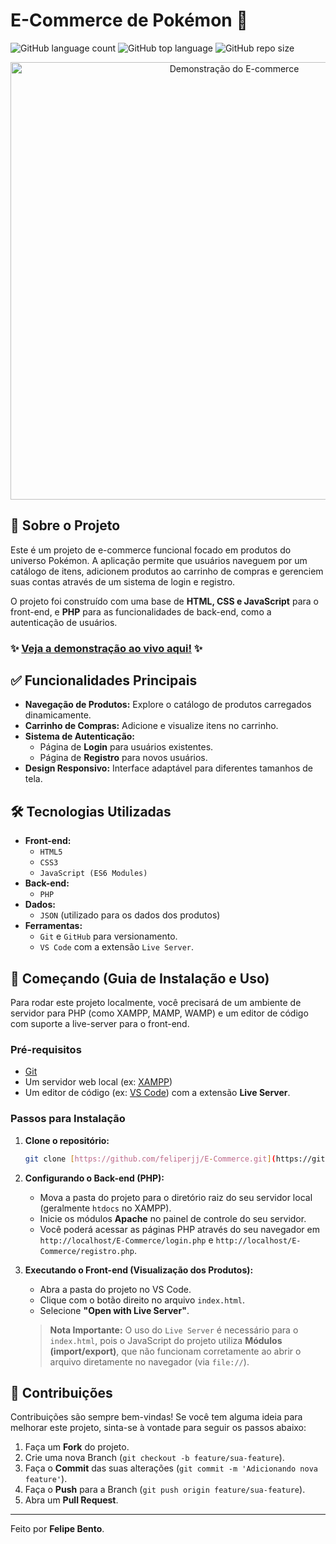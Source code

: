 # E-Commerce de Pokémon 🛒

![GitHub language count](https://img.shields.io/github/languages/count/feliperjj/E-Commerce?style=for-the-badge)
![GitHub top language](https://img.shields.io/github/languages/top/feliperjj/E-Commerce?style=for-the-badge)
![GitHub repo size](https://img.shields.io/github/repo-size/feliperjj/E-Commerce?style=for-the-badge)

<p align="center">
  <img src="https://i.imgur.com/your-project-image.png" alt="Demonstração do E-commerce" width="700"/>
</p>

## 🚀 Sobre o Projeto

Este é um projeto de e-commerce funcional focado em produtos do universo Pokémon. A aplicação permite que usuários naveguem por um catálogo de itens, adicionem produtos ao carrinho de compras e gerenciem suas contas através de um sistema de login e registro.

O projeto foi construído com uma base de **HTML, CSS e JavaScript** para o front-end, e **PHP** para as funcionalidades de back-end, como a autenticação de usuários.

### ✨ [Veja a demonstração ao vivo aqui!](https://feliperjj.github.io/E-Commerce/) ✨

## ✅ Funcionalidades Principais

-   **Navegação de Produtos:** Explore o catálogo de produtos carregados dinamicamente.
-   **Carrinho de Compras:** Adicione e visualize itens no carrinho.
-   **Sistema de Autenticação:**
    -   Página de **Login** para usuários existentes.
    -   Página de **Registro** para novos usuários.
-   **Design Responsivo:** Interface adaptável para diferentes tamanhos de tela.

## 🛠️ Tecnologias Utilizadas

-   **Front-end:**
    -   `HTML5`
    -   `CSS3`
    -   `JavaScript (ES6 Modules)`
-   **Back-end:**
    -   `PHP`
-   **Dados:**
    -   `JSON` (utilizado para os dados dos produtos)
-   **Ferramentas:**
    -   `Git` e `GitHub` para versionamento.
    -   `VS Code` com a extensão `Live Server`.

## 🏁 Começando (Guia de Instalação e Uso)

Para rodar este projeto localmente, você precisará de um ambiente de servidor para PHP (como XAMPP, MAMP, WAMP) e um editor de código com suporte a live-server para o front-end.

### Pré-requisitos

-   [Git](https://git-scm.com/)
-   Um servidor web local (ex: [XAMPP](https://www.apachefriends.org/index.html))
-   Um editor de código (ex: [VS Code](https://code.visualstudio.com/)) com a extensão **Live Server**.

### Passos para Instalação

1.  **Clone o repositório:**
    ```bash
    git clone [https://github.com/feliperjj/E-Commerce.git](https://github.com/feliperjj/E-Commerce.git)
    ```

2.  **Configurando o Back-end (PHP):**
    -   Mova a pasta do projeto para o diretório raiz do seu servidor local (geralmente `htdocs` no XAMPP).
    -   Inicie os módulos **Apache** no painel de controle do seu servidor.
    -   Você poderá acessar as páginas PHP através do seu navegador em `http://localhost/E-Commerce/login.php` e `http://localhost/E-Commerce/registro.php`.

3.  **Executando o Front-end (Visualização dos Produtos):**
    -   Abra a pasta do projeto no VS Code.
    -   Clique com o botão direito no arquivo `index.html`.
    -   Selecione **"Open with Live Server"**.

    > **Nota Importante:** O uso do `Live Server` é necessário para o `index.html`, pois o JavaScript do projeto utiliza **Módulos (import/export)**, que não funcionam corretamente ao abrir o arquivo diretamente no navegador (via `file://`).

## 🤝 Contribuições

Contribuições são sempre bem-vindas! Se você tem alguma ideia para melhorar este projeto, sinta-se à vontade para seguir os passos abaixo:

1.  Faça um **Fork** do projeto.
2.  Crie uma nova Branch (`git checkout -b feature/sua-feature`).
3.  Faça o **Commit** das suas alterações (`git commit -m 'Adicionando nova feature'`).
4.  Faça o **Push** para a Branch (`git push origin feature/sua-feature`).
5.  Abra um **Pull Request**.

---

Feito  por **Felipe Bento**.
